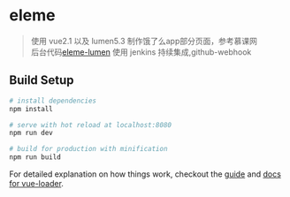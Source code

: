 # eleme

> 使用 vue2.1 以及 lumen5.3 制作饿了么app部分页面，参考慕课网  
> 后台代码[eleme-lumen](https://github.com/horan-geeker/eleme-lumen)
> 使用 jenkins 持续集成,github-webhook

## Build Setup

``` bash
# install dependencies
npm install

# serve with hot reload at localhost:8080
npm run dev

# build for production with minification
npm run build
```

For detailed explanation on how things work, checkout the [guide](http://vuejs-templates.github.io/webpack/) and [docs for vue-loader](http://vuejs.github.io/vue-loader).
